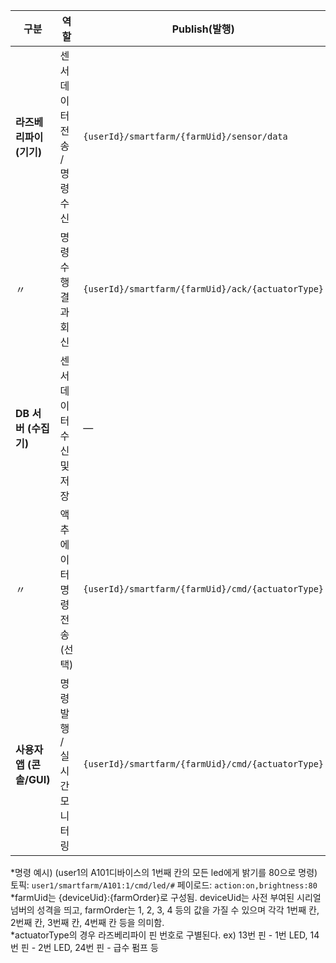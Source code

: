 | 구분                 | 역할                | Publish(발행)                                       | Subscribe(구독)                                                                           | 토픽 예시                             | 페이로드 예시                             | 비고                               |
| ------------------ | ----------------- | ------------------------------------------------- | --------------------------------------------------------------------------------------- | --------------------------------- | ----------------------------------- | -------------------------------- |
| **라즈베리파이 (기기)**    | 센서 데이터 전송 / 명령 수신 | `{userId}/smartfarm/{farmUid}/sensor/data`        | `{userId}/smartfarm/{farmUid}/cmd/#`                                                    | `user1/smartfarm/101/sensor/data` | `temp:23.5,hum:60,co2:800,soil:420` | 10~30초 주기 발행<br>4개 센서값 모두 포함     |
| 〃                  | 명령 수행 결과 회신       | `{userId}/smartfarm/{farmUid}/ack/{actuatorType}` | —                                                                                       | `user1/smartfarm/101/ack/pump`    | `status:ok,action:on`               | 펌프·팬·LED 등 액추에이터 제어 응답           |
| **DB 서버 (수집기)**    | 센서 데이터 수신 및 저장    | —                                                 | `+/smartfarm/+/sensor/data`                                                             | `user1/smartfarm/101/sensor/data` | `temp:23.5,hum:60,co2:800,soil:420` | 토픽·페이로드 파싱 후 sensor_logs에 INSERT |
| 〃                  | 액추에이터 명령 전송(선택)   | `{userId}/smartfarm/{farmUid}/cmd/{actuatorType}` | `{userId}/smartfarm/+/ack/#`                                                            | `user1/smartfarm/101/cmd/pump`    | `action:on,duration:3000`           | QoS 1 권장, ACK 수신으로 상태 확인         |
| **사용자 앱 (콘솔/GUI)** | 명령 발행 / 실시간 모니터링  | `{userId}/smartfarm/{farmUid}/cmd/{actuatorType}` | `{userId}/smartfarm/+/sensor/data` | `user1/smartfarm/A101:1/cmd/led/#`    | `action:on,brightness:80`           | 로그인한 사용자 범위의 농장만 구독              |

*명령 예시) (user1의 A101디바이스의 1번째 칸의 모든 led에게 밝기를 80으로 명령) 토픽: `user1/smartfarm/A101:1/cmd/led/#` 페이로드: `action:on,brightness:80` <br>
 *farmUid는 {deviceUid}:{farmOrder}로 구성됨. deviceUid는 사전 부여된 시리얼 넘버의 성격을 띄고, farmOrder는 1, 2, 3, 4 등의 값을 가질 수 있으며 각각 1번째 칸, 2번째 칸, 3번째 칸, 4번째 칸 등을 의미함.<br>
 *actuatorType의 경우 라즈베리파이 핀 번호로 구별된다. ex) 13번 핀 - 1번 LED, 14번 핀 - 2번 LED, 24번 핀 - 급수 펌프 등
